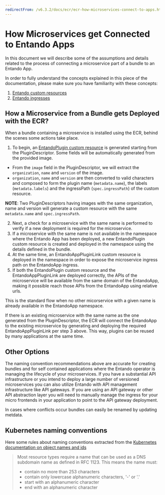 ```yaml
---
redirectFrom: /v6.3.2/docs/ecr/ecr-how-microservices-connect-to-apps.html
---
```


# How Microservices get Connected to Entando Apps

In this document we will describe some of the assumptions and details related to the process of connecting a microservice part of a bundle to an Entando App.

In order to fully understand the concepts explained in this piece of the documentation, please make sure you have familiarity with these concepts:

1. [Entando custom resources](../../docs/consume/custom-resources.md)
2. [Entando ingresses](../../docs/getting-started/concepts-overview.md#entando-ingresses)

## How a Microservice from a Bundle gets Deployed with the ECR?

When a bundle containing a microservice is installed using the ECR, behind the scenes some actions take place.

1. To begin, an [EntandoPlugin custom resource](https://github.com/entando-k8s/entando-k8s-custom-model/blob/master/src/main/resources/crd/EntandoPluginCRD.yaml) is generated starting from the PluginDescriptor. Some fields will be automatically generated from the provided image.
- From the `image` field in the PluginDescriptor, we will extract the `organization`, `name` and `version` of the image.
- `organization`, `name` and `version` are then converted to valid characters and composed to form the plugin name (`metadata.name`), the labels (`metadata.labels`) and the ingressPath (`spec.ingressPath`) of the custom resource.

**NOTE**: Two PluginDescriptors having images with the same organization, name and version will generate a custom resource with the same `metadata.name` and `spec.ingressPath`.

2. Next, a check for a microservice with the same name is performed to verify if a new deployment is required for the microservice.
3. If a microservice with the same name is not available in the namespace where the Entando App has been deployed, a new EntandoPlugin custom resource is created and deployed in the namespace using the details defined in the bundle.
4. At the same time, an EntandoAppPluginLink custom resource is deployed in the namespace in order to expose the microservice ingress path on the EntandoApp ingress.
5. If both the EntandoPlugin custom resource and the EntandoAppPluginLink are deployed correctly, the APIs of the microservice will be available from the same domain of the EntandoApp, making it possible reach those APIs from the EntandoApp using relative urls.

This is the standard flow when no other micorservice with a given name is already available in the EntandoApp namespace.

If there is an existing microservice with the same name as the one generated from the PluginDescriptor, the ECR will connect the EntandoApp to
the existing microservice by generating and deploying the required EntandoAppPluginLink per step 3 above.
This way, plugins can be reused by many applications at the same time.

## Other Options

The naming convention recommendations above are accurate for creating bundles and for self contained applications where the Entando operator is managing the lifecycle of your microservices. If you have a substantial API infrastructure or you intend to deploy a large number of versioned microservices you can also utilize Entando with API management infrastructure like API gateways. If you are using an API gateway or other API abstraction layer you will need to manually manage the ingress for your micro frontends in your application to point to the API gateway deployment.

In cases where conflicts occur bundles can easily be renamed by updating metdata.

## Kubernetes naming conventions

Here some rules about naming conventions extracted from the [Kubernetes documentation on object names and ids](https://kubernetes.io/docs/concepts/overview/working-with-objects/names/)

> Most resource types require a name that can be used as a DNS subdomain name as defined in RFC 1123. This means the name must:
> - contain no more than 253 characters
> - contain only lowercase alphanumeric characters, '-' or '.'
> - start with an alphanumeric character
> - end with an alphanumeric character

